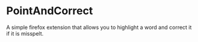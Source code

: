 # PointAndCorrect
A simple firefox extension that allows you to highlight a word and correct it if it is misspelt.
